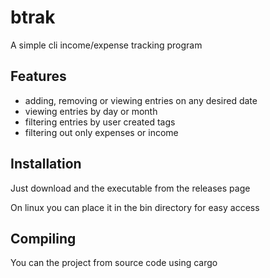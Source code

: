 
# btrak

A simple cli income/expense tracking program



## Features

- adding, removing or viewing entries on any desired date
- viewing entries by day or month
- filtering entries by user created tags
- filtering out only expenses or income



## Installation

Just download and the executable from the releases page

On linux you can place it in the bin directory for easy access


## Compiling  

You can the project from source code using cargo
